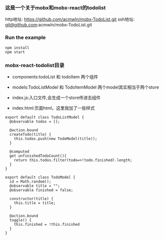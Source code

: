 
### 这是一个关于mobx和mobx-react的todolist
http地址: https://github.com/acmwln/mobx-TodoList.git
ssh地址: git@github.com:acmwln/mobx-TodoList.git
### Run the example

```
npm install
npm start

```

### mobx-react-todolist目录

* components:todoList 和 todoItem 两个组件

* models:TodoListModel 和 TodoItemModel 两个model其实相当于两个store

* index.js:入口文件,会生成一个store传进去组件

* index.html:页面html，这里我加了一些样式


```
export default class TodoListModel {
  @observable todos = [];

  @action.bound
  createTodo(title) {
    this.todos.push(new TodoModel(title));
  }

  @computed
  get unfinishedTodoCount(){
    return this.todos.filter(todo=>!todo.finished).length;
  }
}

```


```
export default class TodoModel {
  id = Math.random();
  @observable title = "";
  @observable finished = false;

  constructor(title) {
    this.title = title;
  }

  @action.bound 
  toggle() {
    this.finished = !this.finished
  }
}
```

